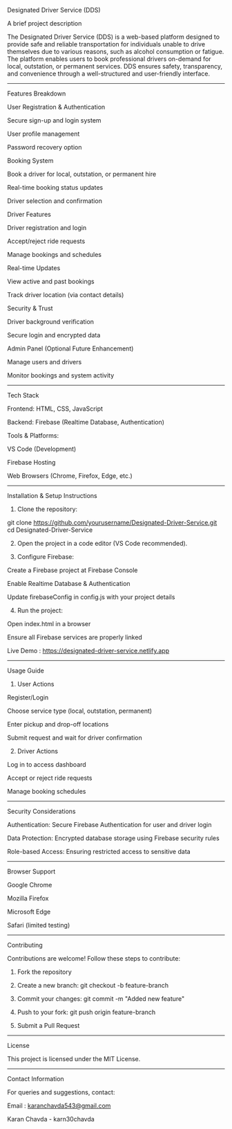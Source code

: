 Designated Driver Service (DDS)

A brief project description

The Designated Driver Service (DDS) is a web-based platform designed to provide safe and reliable transportation for individuals unable to drive themselves due to various reasons, such as alcohol consumption or fatigue. The platform enables users to book professional drivers on-demand for local, outstation, or permanent services. DDS ensures safety, transparency, and convenience through a well-structured and user-friendly interface.


---

Features Breakdown

User Registration & Authentication

Secure sign-up and login system

User profile management

Password recovery option



Booking System

Book a driver for local, outstation, or permanent hire

Real-time booking status updates

Driver selection and confirmation



Driver Features

Driver registration and login

Accept/reject ride requests

Manage bookings and schedules


Real-time Updates

View active and past bookings

Track driver location (via contact details)



Security & Trust

Driver background verification

Secure login and encrypted data



Admin Panel (Optional Future Enhancement)

Manage users and drivers

Monitor bookings and system activity




---

Tech Stack

Frontend: HTML, CSS, JavaScript

Backend: Firebase (Realtime Database, Authentication)

Tools & Platforms:

VS Code (Development)

Firebase Hosting

Web Browsers (Chrome, Firefox, Edge, etc.)




---

Installation & Setup Instructions

1. Clone the repository:

git clone https://github.com/yourusername/Designated-Driver-Service.git
cd Designated-Driver-Service


2. Open the project in a code editor (VS Code recommended).


3. Configure Firebase:

Create a Firebase project at Firebase Console

Enable Realtime Database & Authentication

Update firebaseConfig in config.js with your project details



4. Run the project:

Open index.html in a browser

Ensure all Firebase services are properly linked


Live Demo : https://designated-driver-service.netlify.app


---

Usage Guide

1. User Actions

Register/Login

Choose service type (local, outstation, permanent)

Enter pickup and drop-off locations

Submit request and wait for driver confirmation



2. Driver Actions

Log in to access dashboard

Accept or reject ride requests

Manage booking schedules





---

Security Considerations

Authentication: Secure Firebase Authentication for user and driver login

Data Protection: Encrypted database storage using Firebase security rules

Role-based Access: Ensuring restricted access to sensitive data



---

Browser Support

Google Chrome

Mozilla Firefox

Microsoft Edge

Safari (limited testing)



---

Contributing

Contributions are welcome! Follow these steps to contribute:

1. Fork the repository


2. Create a new branch: git checkout -b feature-branch


3. Commit your changes: git commit -m "Added new feature"


4. Push to your fork: git push origin feature-branch


5. Submit a Pull Request




---

License

This project is licensed under the MIT License.


---

Contact Information

For queries and suggestions, contact:

Email : karanchavda543@gmail.com

Karan Chavda - karn30chavda
